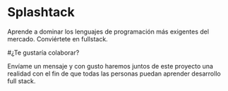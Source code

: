 # Splashtack

Aprende a dominar los lenguajes de programación más exigentes del mercado. Conviértete en fullstack.


#¿Te gustaría colaborar?

Envíame un mensaje y con gusto haremos juntos de este proyecto una realidad con el fin de que todas las personas puedan aprender desarrollo full stack.
